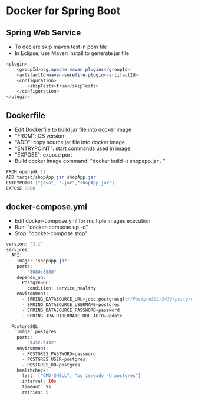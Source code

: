 # Docker for Spring Boot

## Spring Web Service
- To declare skip maven test in pom file
- In Eclipse, use Maven install to generate jar file

```Java
<plugin>
    <groupId>org.apache.maven.plugins</groupId>
    <artifactId>maven-surefire-plugin</artifactId>
    <configuration>
        <skipTests>true</skipTests>
    </configuration>
</plugin>
```

## Dockerfile
- Edit Dockerfile to build jar file into docker image
- "FROM": OS version
- "ADD": copy source jar file into docker image 
- "ENTRYPOINT": start commands used in image
- "EXPOSE": expose port
- Build docker image command: "docker build -t shopapp.jar . "

```Java
FROM openjdk:11
ADD target/shopApp.jar shopApp.jar
ENTRYPOINT ["java", "-jar","shopApp.jar"]
EXPOSE 8080
```

## docker-compose.yml
- Edit docker-compose.yml for multiple images execution
- Run: "docker-compose up -d"
- Stop: "docker-compose stop"

```Java
version: '3.1'
services:
  API:
    image: 'shopapp.jar'
    ports:
      - "8080:8080"
    depends_on:
      PostgreSQL:
        condition: service_healthy
    environment:
      - SPRING_DATASOURCE_URL=jdbc:postgresql://PostgreSQL:5432/postgres
      - SPRING_DATASOURCE_USERNAME=postgres
      - SPRING_DATASOURCE_PASSWORD=password
      - SPRING_JPA_HIBERNATE_DDL_AUTO=update

  PostgreSQL:
    image: postgres
    ports:
      - "5432:5432"
    environment:
      - POSTGRES_PASSWORD=password
      - POSTGRES_USER=postgres
      - POSTGRES_DB=postgres
    healthcheck:
      test: ["CMD-SHELL", "pg_isready -U postgres"]
      interval: 10s
      timeout: 5s
      retries: 5
```
